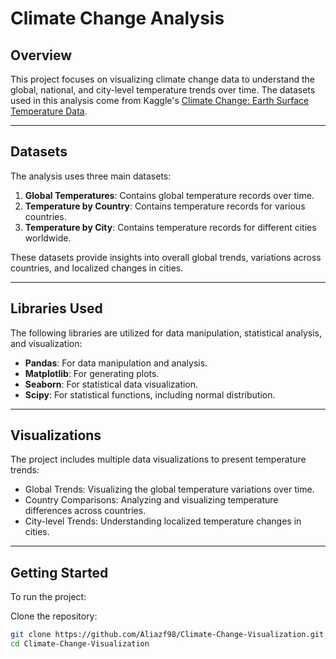 # Climate Change Analysis

## Overview
This project focuses on visualizing climate change data to understand the global, national, and city-level temperature trends over time. The datasets used in this analysis come from Kaggle's [Climate Change: Earth Surface Temperature Data](https://www.kaggle.com/datasets/berkeleyearth/climate-change-earth-surface-temperature-data).

---


## Datasets
The analysis uses three main datasets:
1. **Global Temperatures**: Contains global temperature records over time.
2. **Temperature by Country**: Contains temperature records for various countries.
3. **Temperature by City**: Contains temperature records for different cities worldwide.

These datasets provide insights into overall global trends, variations across countries, and localized changes in cities.

---

## Libraries Used
The following libraries are utilized for data manipulation, statistical analysis, and visualization:
- **Pandas**: For data manipulation and analysis.
- **Matplotlib**: For generating plots.
- **Seaborn**: For statistical data visualization.
- **Scipy**: For statistical functions, including normal distribution.

---

## Visualizations
The project includes multiple data visualizations to present temperature trends:
- Global Trends: Visualizing the global temperature variations over time.
- Country Comparisons: Analyzing and visualizing temperature differences across countries.
- City-level Trends: Understanding localized temperature changes in cities.

---

## Getting Started

To run the project:

Clone the repository:
   ```bash
   git clone https://github.com/Aliazf98/Climate-Change-Visualization.git
   cd Climate-Change-Visualization
